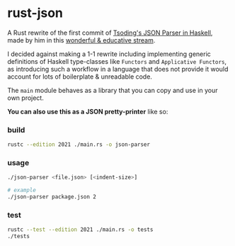 # rust-json

A Rust rewrite of the first commit of [Tsoding's JSON Parser in Haskell](https://github.com/tsoding/haskell-json/blob/bafd97d96b792edd3e170525a7944b9f01de7e34/Main.hs),
made by him in this [wonderful & educative stream](https://www.youtube.com/watch?v=N9RUqGYuGfw).

I decided against making a 1-1 rewrite including implementing generic definitions of Haskell
type-classes like `Functors` and `Applicative Functors`, as introducing such a workflow in a
language that does not provide it would account for lots of boilerplate & unreadable code.

The `main` module behaves as a library that you can copy and use in your own project.

**You can also use this as a JSON pretty-printer** like so:

### build
```sh
rustc --edition 2021 ./main.rs -o json-parser
```

### usage
```sh
./json-parser <file.json> [<indent-size>]

# example
./json-parser package.json 2
```

### test
```sh
rustc --test --edition 2021 ./main.rs -o tests
./tests
```
